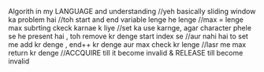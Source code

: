 Algorith in my LANGUAGE and understanding
//yeh basically sliding window ka problem hai
//toh start and end variable lenge he lenge
//max = lenge max subrting ckeck karnae k liye
//set ka use karnge, agar character phele se he present hai , toh remove kr denge  start index se
//aur nahi  hai to set me add kr denge , end++ kr denge aur max check kr lenge
//lasr me max return kr denge
//ACCQUIRE till it become invalid & RELEASE till become invalid